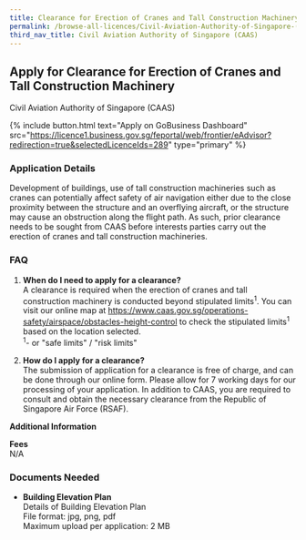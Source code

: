 ```yaml
---
title: Clearance for Erection of Cranes and Tall Construction Machinery
permalink: /browse-all-licences/Civil-Aviation-Authority-of-Singapore-(CAAS)/Clearance-for-Erection-of-Cranes-and-Tall-Construction-Machinery
third_nav_title: Civil Aviation Authority of Singapore (CAAS)
---
```


## Apply for Clearance for Erection of Cranes and Tall Construction Machinery

Civil Aviation Authority of Singapore (CAAS)

{% include button.html text="Apply on GoBusiness Dashboard" src="https://licence1.business.gov.sg/feportal/web/frontier/eAdvisor?redirection=true&selectedLicenceIds=289" type="primary" %}

### Application Details

<p>Development of buildings, use of tall construction machineries such as cranes can potentially affect safety of air navigation either due to the close proximity between the structure and an overflying aircraft, or the structure may cause an obstruction along the flight path. As such, prior clearance needs to be sought from CAAS before interests parties carry out the erection of cranes and tall construction machineries.</p>
 <h3>FAQ</h3>
 <ol>
 <li><strong>When do I need to apply for a clearance?</strong><br />A clearance is required when the erection of cranes and tall construction machinery is conducted beyond stipulated limits<sup>1</sup>. You can visit our online map at <a href="https://www.caas.gov.sg/operations-safety/airspace/obstacles-height-control" target="_blank" rel="noopener">https://www.caas.gov.sg/operations-safety/airspace/obstacles-height-control</a> to check the stipulated limits<sup>1 </sup>based on the location selected.<br /><sup>1</sup>- or "safe limits" / "risk limits"<br /></a></li>
 <li>
 <p><strong>How do I apply for a clearance?</strong><br />The submission of application for a clearance is free of charge, and can be done through our online form. Please allow for 7 working days for our processing of your application. In addition to CAAS, you are required to consult and obtain the necessary clearance from the Republic of Singapore Air Force (RSAF).</p>
 </li>
 </ol>

**Additional Information**

<p><strong>Fees</strong><br />
 N/A</p>

### Documents Needed

<ul>
 <li><strong>Building Elevation Plan</strong><br>Details of Building Elevation Plan<br>
File format: jpg, png, pdf<br>
Maximum upload per application: 2 MB</li>
 </ul>

